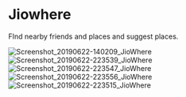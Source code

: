 # Jiowhere
FInd nearby friends and places and suggest places.

![Screenshot_20190622-140209_JioWhere](https://user-images.githubusercontent.com/52877822/61185798-b5535580-a676-11e9-8367-541929704ade.jpg) ![Screenshot_20190622-223539_JioWhere](https://user-images.githubusercontent.com/52877822/61185793-acfb1a80-a676-11e9-95ae-8abb12b13a62.jpg) ![Screenshot_20190622-223547_JioWhere](https://user-images.githubusercontent.com/52877822/61185809-e0d64000-a676-11e9-86bf-f37d50ec300b.jpg) ![Screenshot_20190622-223556_JioWhere](https://user-images.githubusercontent.com/52877822/61185812-eb90d500-a676-11e9-9af4-1f1890581913.jpg) ![Screenshot_20190622-223515_JioWhere](https://user-images.githubusercontent.com/52877822/61185814-f0558900-a676-11e9-91ed-cc35220fb921.jpg)
